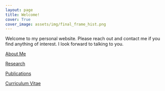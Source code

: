 ```yaml
---
layout: page
title: Welcome!
cover: True
cover_image: assets/img/final_frame_hist.png
---
```

Welcome to my personal website. Please reach out and contact me if you find anything of interest. I look forward to talking to you. 

[About Me](/about/)

[Research](research/)

[Publications](/publications/)

[Curriculum Vitae](/cv/)


